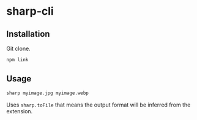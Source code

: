 # sharp-cli

## Installation

Git clone.

```sh
npm link
```

## Usage

```sh
sharp myimage.jpg myimage.webp
```

Uses `sharp.toFile` that means the output format will be inferred from the extension.
